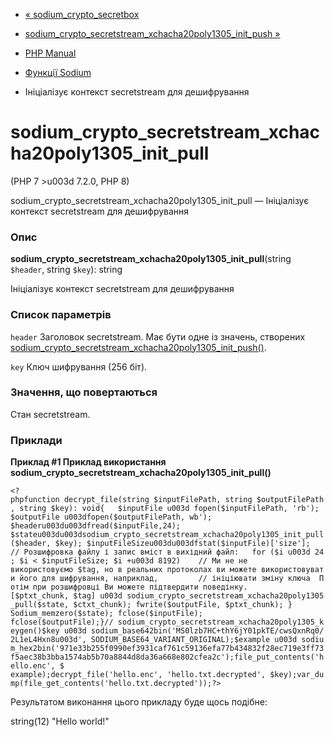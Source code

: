 - [« sodium_crypto_secretbox](function.sodium-crypto-secretbox.md)
- [sodium_crypto_secretstream_xchacha20poly1305_init_push
»](function.sodium-crypto-secretstream-xchacha20poly1305-init-push.md)

- [PHP Manual](index.md)
- [Функції Sodium](ref.sodium.md)
- Ініціалізує контекст secretstream для дешифрування

# sodium_crypto_secretstream_xchacha20poly1305_init_pull

(PHP 7 \>u003d 7.2.0, PHP 8)

sodium_crypto_secretstream_xchacha20poly1305_init_pull — Ініціалізує
контекст secretstream для дешифрування

### Опис

**sodium_crypto_secretstream_xchacha20poly1305_init_pull**(string
`$header`, string `$key`): string

Ініціалізує контекст secretstream для дешифрування

### Список параметрів

`header`
Заголовок secretstream. Має бути одне із значень, створених
[sodium_crypto_secretstream_xchacha20poly1305_init_push()](function.sodium-crypto-secretstream-xchacha20poly1305-init-push.md).

`key`
Ключ шифрування (256 біт).

### Значення, що повертаються

Стан secretstream.

### Приклади

**Приклад #1 Приклад використання
**sodium_crypto_secretstream_xchacha20poly1305_init_pull()****

`<?phpfunction decrypt_file(string $inputFilePath, string $outputFilePath, string $key): void{   $inputFile u003d fopen($inputFilePath, 'rb'); $outputFile u003dfopen($outputFilePath, wb'); $headeru003du003dfread($inputFile,24); $stateu003du003dsodium_crypto_secretstream_xchacha20poly1305_init_pull($header, $key); $inputFileSizeu003du003dfstat($inputFile)['size']; // Розшифровка файлу і запис вміст в вихідний файл:   for ($i u003d 24; $i < $inputFileSize; $i +u003d 8192)    // Ми не не використовуємо $tag, но в реальних протоколах ви можете використовувати його для шифрування, наприклад,         // ініціювати зміну ключа  Потім при розшифровці Ви можете підтвердити поведінку. [$ptxt_chunk, $tag] u003d sodium_crypto_secretstream_xchacha20poly1305_pull($state, $ctxt_chunk); fwrite($outputFile, $ptxt_chunk); } Sodium_memzero($state); fclose($inputFile); fclose($outputFile);}// sodium_crypto_secretstream_xchacha20poly1305_keygen()$key u003d sodium_base642bin('MS0lzb7HC+thY6jY01pkTE/cwsQxnRq0/2L1eL4Hxn8u003d', SODIUM_BASE64_VARIANT_ORIGINAL);$example u003d sodium_hex2bin('971e33b255f0990ef3931caf761c59136efa77b434832f28ec719e3ff73f5aec38b3bba1574ab5b70a8844d8da36a668e802cfea2c');file_put_contents('hello.enc', $ example);decrypt_file('hello.enc', 'hello.txt.decrypted', $key);var_dump(file_get_contents('hello.txt.decrypted'));?> `

Результатом виконання цього прикладу буде щось подібне:

string(12) "Hello world!"
